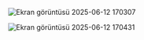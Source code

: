 ![Ekran görüntüsü 2025-06-12 170307](https://github.com/user-attachments/assets/3b0f5fc3-9d42-488d-a5a3-eaec32d48c7e)

![Ekran görüntüsü 2025-06-12 170431](https://github.com/user-attachments/assets/44c08829-05f9-40f0-a43e-99192a15b889)
